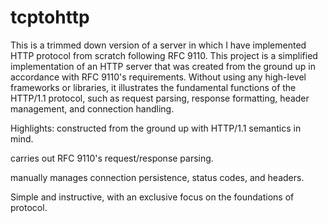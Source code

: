 # tcptohttp
This is a trimmed down version of a server in which I have implemented HTTP protocol from scratch following RFC 9110.
This project is a simplified implementation of an HTTP server that was created from the ground up in accordance with RFC 9110's requirements.
Without using any high-level frameworks or libraries, it illustrates the fundamental functions of the HTTP/1.1 protocol, such as request parsing, response formatting, header management, and connection handling.

Highlights:
constructed from the ground up with HTTP/1.1 semantics in mind.

carries out RFC 9110's request/response parsing.

manually manages connection persistence, status codes, and headers.

Simple and instructive, with an exclusive focus on the foundations of protocol.
